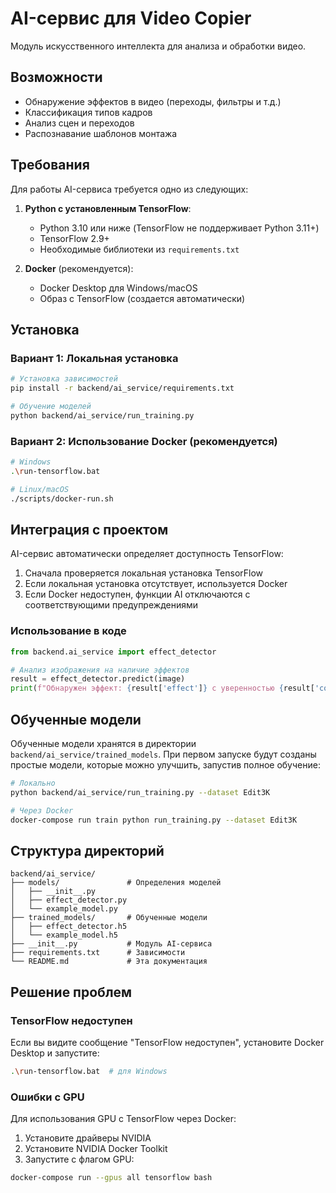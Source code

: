 # AI-сервис для Video Copier

Модуль искусственного интеллекта для анализа и обработки видео.

## Возможности

- Обнаружение эффектов в видео (переходы, фильтры и т.д.)
- Классификация типов кадров
- Анализ сцен и переходов
- Распознавание шаблонов монтажа

## Требования

Для работы AI-сервиса требуется одно из следующих:

1. **Python с установленным TensorFlow**:
   - Python 3.10 или ниже (TensorFlow не поддерживает Python 3.11+)
   - TensorFlow 2.9+
   - Необходимые библиотеки из `requirements.txt`

2. **Docker** (рекомендуется):
   - Docker Desktop для Windows/macOS
   - Образ с TensorFlow (создается автоматически)

## Установка

### Вариант 1: Локальная установка

```bash
# Установка зависимостей
pip install -r backend/ai_service/requirements.txt

# Обучение моделей
python backend/ai_service/run_training.py
```

### Вариант 2: Использование Docker (рекомендуется)

```bash
# Windows
.\run-tensorflow.bat

# Linux/macOS
./scripts/docker-run.sh
```

## Интеграция с проектом

AI-сервис автоматически определяет доступность TensorFlow:

1. Сначала проверяется локальная установка TensorFlow
2. Если локальная установка отсутствует, используется Docker
3. Если Docker недоступен, функции AI отключаются с соответствующими предупреждениями

### Использование в коде

```python
from backend.ai_service import effect_detector

# Анализ изображения на наличие эффектов
result = effect_detector.predict(image)
print(f"Обнаружен эффект: {result['effect']} с уверенностью {result['confidence']}")
```

## Обученные модели

Обученные модели хранятся в директории `backend/ai_service/trained_models`.
При первом запуске будут созданы простые модели, которые можно улучшить, запустив полное обучение:

```bash
# Локально
python backend/ai_service/run_training.py --dataset Edit3K

# Через Docker
docker-compose run train python run_training.py --dataset Edit3K
```

## Структура директорий

```
backend/ai_service/
├── models/               # Определения моделей
│   ├── __init__.py
│   ├── effect_detector.py
│   └── example_model.py
├── trained_models/       # Обученные модели
│   ├── effect_detector.h5
│   └── example_model.h5
├── __init__.py           # Модуль AI-сервиса
├── requirements.txt      # Зависимости
└── README.md             # Эта документация
```

## Решение проблем

### TensorFlow недоступен

Если вы видите сообщение "TensorFlow недоступен", установите Docker Desktop и запустите:

```bash
.\run-tensorflow.bat  # для Windows
```

### Ошибки с GPU

Для использования GPU с TensorFlow через Docker:

1. Установите драйверы NVIDIA
2. Установите NVIDIA Docker Toolkit
3. Запустите с флагом GPU:

```bash
docker-compose run --gpus all tensorflow bash
``` 